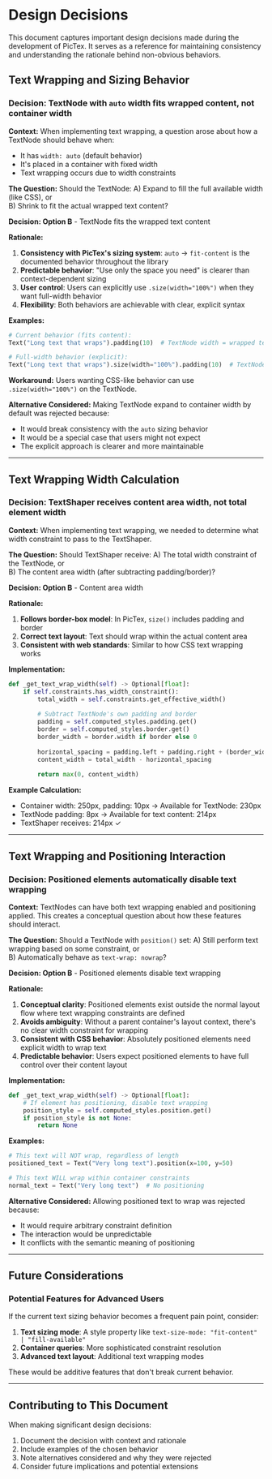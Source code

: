 # Design Decisions

This document captures important design decisions made during the development of PicTex. It serves as a reference for maintaining consistency and understanding the rationale behind non-obvious behaviors.

## Text Wrapping and Sizing Behavior

### Decision: TextNode with `auto` width fits wrapped content, not container width

**Context:**
When implementing text wrapping, a question arose about how a TextNode should behave when:
- It has `width: auto` (default behavior)  
- It's placed in a container with fixed width
- Text wrapping occurs due to width constraints

**The Question:**
Should the TextNode:
A) Expand to fill the full available width (like CSS), or  
B) Shrink to fit the actual wrapped text content?

**Decision: Option B** - TextNode fits the wrapped text content

**Rationale:**
1. **Consistency with PicTex's sizing system**: `auto` → `fit-content` is the documented behavior throughout the library
2. **Predictable behavior**: "Use only the space you need" is clearer than context-dependent sizing
3. **User control**: Users can explicitly use `.size(width="100%")` when they want full-width behavior
4. **Flexibility**: Both behaviors are achievable with clear, explicit syntax

**Examples:**

```python
# Current behavior (fits content):
Text("Long text that wraps").padding(10)  # TextNode width = wrapped text width

# Full-width behavior (explicit):  
Text("Long text that wraps").size(width="100%").padding(10)  # TextNode width = container width
```

**Workaround:**
Users wanting CSS-like behavior can use `.size(width="100%")` on the TextNode.

**Alternative Considered:**
Making TextNode expand to container width by default was rejected because:
- It would break consistency with the `auto` sizing behavior
- It would be a special case that users might not expect
- The explicit approach is clearer and more maintainable

---

## Text Wrapping Width Calculation

### Decision: TextShaper receives content area width, not total element width

**Context:**
When implementing text wrapping, we needed to determine what width constraint to pass to the TextShaper.

**The Question:**
Should TextShaper receive:
A) The total width constraint of the TextNode, or  
B) The content area width (after subtracting padding/border)?

**Decision: Option B** - Content area width

**Rationale:**
1. **Follows border-box model**: In PicTex, `size()` includes padding and border
2. **Correct text layout**: Text should wrap within the actual content area
3. **Consistent with web standards**: Similar to how CSS text wrapping works

**Implementation:**
```python
def _get_text_wrap_width(self) -> Optional[float]:
    if self.constraints.has_width_constraint():
        total_width = self.constraints.get_effective_width()
        
        # Subtract TextNode's own padding and border
        padding = self.computed_styles.padding.get()
        border = self.computed_styles.border.get()
        border_width = border.width if border else 0
        
        horizontal_spacing = padding.left + padding.right + (border_width * 2)
        content_width = total_width - horizontal_spacing
        
        return max(0, content_width)
```

**Example Calculation:**
- Container width: 250px, padding: 10px → Available for TextNode: 230px
- TextNode padding: 8px → Available for text content: 214px
- TextShaper receives: 214px ✓

---

## Text Wrapping and Positioning Interaction

### Decision: Positioned elements automatically disable text wrapping

**Context:**
TextNodes can have both text wrapping enabled and positioning applied. This creates a conceptual question about how these features should interact.

**The Question:**
Should a TextNode with `position()` set:
A) Still perform text wrapping based on some constraint, or  
B) Automatically behave as `text-wrap: nowrap`?

**Decision: Option B** - Positioned elements disable text wrapping

**Rationale:**
1. **Conceptual clarity**: Positioned elements exist outside the normal layout flow where text wrapping constraints are defined
2. **Avoids ambiguity**: Without a parent container's layout context, there's no clear width constraint for wrapping
3. **Consistent with CSS behavior**: Absolutely positioned elements need explicit width to wrap text
4. **Predictable behavior**: Users expect positioned elements to have full control over their content layout

**Implementation:**
```python
def _get_text_wrap_width(self) -> Optional[float]:
    # If element has positioning, disable text wrapping
    position_style = self.computed_styles.position.get()
    if position_style is not None:
        return None
```

**Examples:**
```python
# This text will NOT wrap, regardless of length
positioned_text = Text("Very long text").position(x=100, y=50)

# This text WILL wrap within container constraints
normal_text = Text("Very long text")  # No positioning
```

**Alternative Considered:**
Allowing positioned text to wrap was rejected because:
- It would require arbitrary constraint definition
- The interaction would be unpredictable
- It conflicts with the semantic meaning of positioning

---

## Future Considerations

### Potential Features for Advanced Users

If the current text sizing behavior becomes a frequent pain point, consider:

1. **Text sizing mode**: A style property like `text-size-mode: "fit-content" | "fill-available"`
2. **Container queries**: More sophisticated constraint resolution
3. **Advanced text layout**: Additional text wrapping modes

These would be additive features that don't break current behavior.

---

## Contributing to This Document

When making significant design decisions:

1. Document the decision with context and rationale
2. Include examples of the chosen behavior
3. Note alternatives considered and why they were rejected
4. Consider future implications and potential extensions